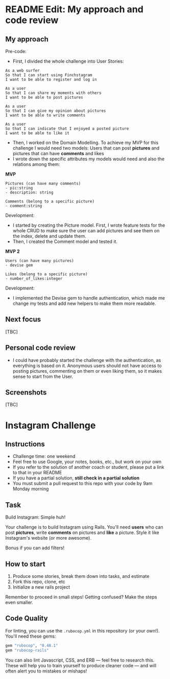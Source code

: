 README Edit: My approach and code review
=================

My approach
------
Pre-code:
* First, I divided the whole challenge into User Stories:

```
As a web surfer
So that I can start using Finchstagram
I want to be able to register and log in

As a user
So that I can share my moments with others
I want to be able to post pictures

As a user
So that I can give my opinion about pictures
I want to be able to write comments

As a user
So that I can indicate that I enjoyed a posted picture
I want to be able to like it
```

* Then, I worked on the Domain Modelling. To achieve my MVP for this challenge I would need two models:
Users that can post **pictures** and pictures that can have **comments** and likes
* I wrote down the specific attributes my models would need and also the relations among them:

**MVP**

```
Pictures (can have many comments)
- pic:string
- description: string

Comments (belong to a specific picture)
- comment:string
```

Development:
* I started by creating the Picture model. First, I wrote feature tests for the whole CRUD to make sure the user can add pictures and see them on the index, delete and update them.
* Then, I created the Comment model and tested it.


**MVP 2**

```
Users (can have many pictures)
- devise gem

Likes (belong to a specific picture)
- number_of_likes:integer
```

Development:
* I implemented the Devise gem to handle authentication, which made me change my tests and add new helpers to make them more readable.


Next focus
------
[TBC]

Personal code review
------
* I could have probably started the challenge with the authentication, as everything is based on it. Anonymous users should not have access to posting pictures, commenting on them or even liking them, so it makes sense to start from the User.


Screenshots
------
[TBC]



Instagram Challenge
===================

## Instructions

* Challenge time: one weekend
* Feel free to use Google, your notes, books, etc., but work on your own
* If you refer to the solution of another coach or student, please put a link to that in your README
* If you have a partial solution, **still check in a partial solution**
* You must submit a pull request to this repo with your code by 9am Monday morning

## Task

Build Instagram: Simple huh!

Your challenge is to build Instagram using Rails. You'll need **users** who can post **pictures**, write **comments** on pictures and **like** a picture. Style it like Instagram's website (or more awesome).

Bonus if you can add filters!

## How to start

1. Produce some stories, break them down into tasks, and estimate
2. Fork this repo, clone, etc
3. Initialize a new rails project

Remember to proceed in small steps! Getting confused? Make the steps even smaller.

## Code Quality

For linting, you can use the `.rubocop.yml` in this repository (or your own!).
You'll need these gems:

```ruby
gem "rubocop", "0.48.1"
gem "rubocop-rails"
```

You can also lint Javascript, CSS, and ERB — feel free to research this. These
will help you to train yourself to produce cleaner code — and will often alert
you to mistakes or mishaps!
